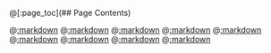 @[:page_toc](## Page Contents)

@[:markdown](fix.md)
@[:markdown](intro.md)
@[:markdown](install.md)
@[:markdown](build.md)
@[:markdown](test.md)
@[:markdown](bug.md)
@[:markdown](authors.md)
@[:markdown](cubic_repo.md)
@[:markdown](end.md)
